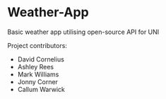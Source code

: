 # Weather-App
Basic weather app utilising open-source API for UNI

Project contributors:

- David Cornelius
- Ashley Rees
- Mark Williams
- Jonny Corner
- Callum Warwick
